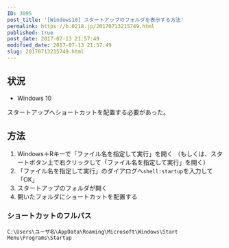 ```yaml
---
ID: 3095
post_title: '[Windows10] スタートアップのフォルダを表示する方法'
permalink: https://b.0218.jp/20170713215749.html
published: true
post_date: 2017-07-13 21:57:49
modified_date: 2017-07-13 21:57:49
slug: 20170713215749.html
---
```

<h2>状況</h2>

<ul>
<li>Windows 10</li>
</ul>

スタートアップへショートカットを配置する必要があった。

<h2>方法</h2>

<ol>
<li>Windows＋Rキーで「ファイル名を指定して実行」を開く
（もしくは、スタートボタン上で右クリックして「ファイル名を指定して実行」を開く）</li>
<li>「ファイル名を指定して実行」のダイアログへ<code>shell:startup</code>を入力して「OK」</li>
<li>スタートアップのフォルダが開く</li>
<li>開いたフォルダにショートカットを配置する</li>
</ol>

<h3>ショートカットのフルパス</h3>

<pre><code>C:\Users\ユーザ名\AppData\Roaming\Microsoft\Windows\Start Menu\Programs\Startup
</code></pre>